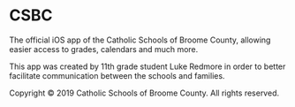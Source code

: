 # CSBC
The official iOS app of the Catholic Schools of Broome County, allowing easier access to grades, calendars and much more.

This app was created by 11th grade student Luke Redmore in order to better facilitate communication between the schools and families.

Copyright © 2019 Catholic Schools of Broome County. All rights reserved.
